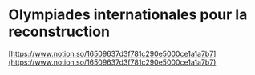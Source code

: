 # Olympiades internationales pour la reconstruction

[https://www.notion.so/16509637d3f781c290e5000ce1a1a7b7](https://www.notion.so/16509637d3f781c290e5000ce1a1a7b7)